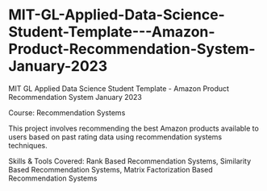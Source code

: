 # MIT-GL-Applied-Data-Science-Student-Template---Amazon-Product-Recommendation-System-January-2023
MIT GL Applied Data Science Student Template - Amazon Product Recommendation System January 2023

Course: Recommendation Systems

This project involves recommending the best Amazon products available to users based on past rating data using recommendation systems techniques.

Skills & Tools Covered:
Rank Based Recommendation Systems, 
Similarity Based Recommendation Systems, 
Matrix Factorization Based Recommendation Systems
